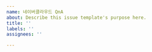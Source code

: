 ```yaml
---
name: 네이버클라우드 QnA
about: Describe this issue template's purpose here.
title: ''
labels: ''
assignees: ''

---
```




